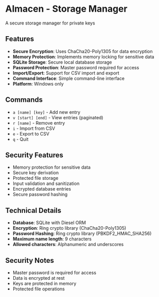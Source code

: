 # Almacen - Storage Manager

A secure storage manager for private keys

## Features

- **Secure Encryption**: Uses ChaCha20-Poly1305 for data encryption
- **Memory Protection**: Implements memory locking for sensitive data
- **SQLite Storage**: Secure local database storage
- **Password Protection**: Master password required for access
- **Import/Export**: Support for CSV import and export
- **Command Interface**: Simple command-line interface
- **Platform**: Windows only

## Commands

- `a [name] [key]` - Add new entry
- `v [start] [end]` - View entries (paginated)
- `r [name]` - Remove entry
- `i` - Import from CSV
- `e` - Export to CSV
- `q` - Quit

## Security Features

- Memory protection for sensitive data
- Secure key derivation
- Protected file storage
- Input validation and sanitization
- Encrypted database entries
- Secure password hashing

## Technical Details

- **Database**: SQLite with Diesel ORM
- **Encryption**: Ring crypto library (ChaCha20-Poly1305)
- **Password Hashing**: Ring crypto library (PBKDF2_HMAC_SHA256)
- **Maximum name length**: 9 characters
- **Allowed characters**: Alphanumeric and underscores

## Security Notes

- Master password is required for access
- Data is encrypted at rest
- Keys are protected in memory
- Protected file operations